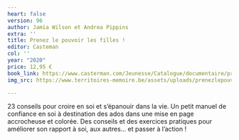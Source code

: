 ```yaml
---
heart: false
version: 96
author: Jamia Wilson et Andrea Pippins
extra: ''
title: Prenez le pouvoir les filles !
editor: Casteman
col: ''
year: "2020"
price: 12,95 €
book_link: https://www.casterman.com/Jeunesse/Catalogue/documentaire/prenez-le-pouvoir-les-filles
img_src: https://www.territoires-memoire.be/assets/uploads/prenezlepouvoirlesfilles.jpg

---
```

23 conseils pour croire en soi et s’épanouir dans la vie. Un petit manuel de confiance en soi à destination des ados dans une mise en page accrocheuse et colorée. Des conseils et des exercices pratiques pour améliorer son rapport à soi, aux autres... et passer à l’action&nbsp;!